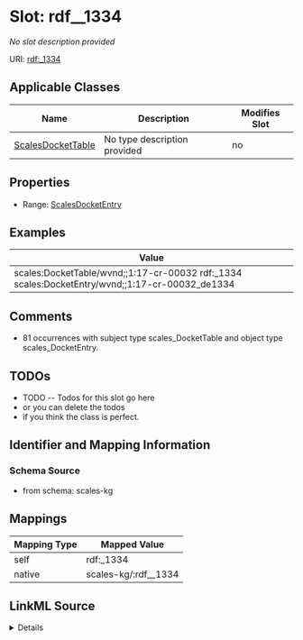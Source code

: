 

# Slot: rdf__1334


_No slot description provided_





URI: [rdf:_1334](http://www.w3.org/1999/02/22-rdf-syntax-ns#_1334)



<!-- no inheritance hierarchy -->





## Applicable Classes

| Name | Description | Modifies Slot |
| --- | --- | --- |
| [ScalesDocketTable](../classes/ScalesDocketTable.md) | No type description provided |  no  |







## Properties

* Range: [ScalesDocketEntry](../classes/ScalesDocketEntry.md)






## Examples

| Value |
| --- |
| scales:DocketTable/wvnd;;1:17-cr-00032 rdf:_1334 scales:DocketEntry/wvnd;;1:17-cr-00032_de1334 |

## Comments

* 81 occurrences with subject type scales_DocketTable and object type scales_DocketEntry.

## TODOs

* TODO -- Todos for this slot go here
* or you can delete the todos
* if you think the class is perfect.

## Identifier and Mapping Information







### Schema Source


* from schema: scales-kg




## Mappings

| Mapping Type | Mapped Value |
| ---  | ---  |
| self | rdf:_1334 |
| native | scales-kg/:rdf__1334 |




## LinkML Source

<details>
```yaml
name: rdf__1334
description: No slot description provided
todos:
- TODO -- Todos for this slot go here
- or you can delete the todos
- if you think the class is perfect.
comments:
- 81 occurrences with subject type scales_DocketTable and object type scales_DocketEntry.
examples:
- value: scales:DocketTable/wvnd;;1:17-cr-00032 rdf:_1334 scales:DocketEntry/wvnd;;1:17-cr-00032_de1334
from_schema: scales-kg
rank: 1000
slot_uri: rdf:_1334
alias: rdf__1334
domain_of:
- scales_DocketTable
range: scales_DocketEntry

```
</details>